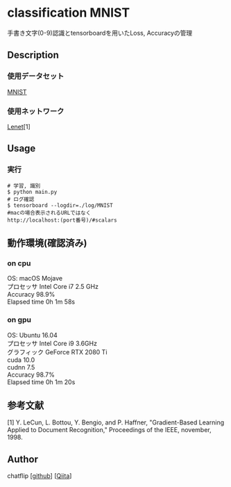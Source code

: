 classification MNIST
====
手書き文字(0-9)認識とtensorboardを用いたLoss, Accuracyの管理

## Description
### 使用データセット
[MNIST](http://yann.lecun.com/exdb/mnist/)

### 使用ネットワーク
[Lenet](http://yann.lecun.com/exdb/publis/pdf/lecun-01a.pdf)[1]

## Usage
### 実行
```
# 学習, 識別
$ python main.py
# ログ確認
$ tensorboard --logdir=./log/MNIST
#macの場合表示されるURLではなく
http://localhost:(port番号)/#scalars
```

## 動作環境(確認済み)
### on cpu
OS: macOS Mojave  
プロセッサ  Intel Core i7 2.5 GHz  
Accuracy 98.9%  
Elapsed time 0h 1m 58s  
### on gpu
OS: Ubuntu 16.04  
プロセッサ Intel Core i9 3.6GHz  
グラフィック GeForce RTX 2080 Ti  
cuda 10.0  
cudnn 7.5  
Accuracy 98.7%  
Elapsed time 0h 1m 20s  

## 参考文献
[1] Y. LeCun, L. Bottou, Y. Bengio, and P. Haffner, "Gradient-Based Learning Applied to Document Recognition," Proceedings of the IEEE, november, 1998.

## Author
chatflip
[[github](https://github.com/chatflip)]
[[Qiita](https://qiita.com/chat-flip)]  
